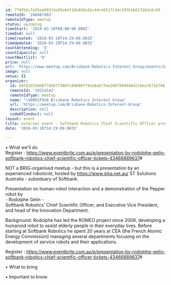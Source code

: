 ```yaml
---
id: 779fb5c7a55ea09333e58a64f18e846a1bc44ce6517c34c39fb1b01728dc8c89
remoteId: '248487903'
remoteIdType: meetup
status: upcoming
timeStart: '2018-03-28T08:00:00.000Z'
timeEnd: null
timeCreated: '2018-03-10T14:29:09.803Z'
timeUpdated: '2018-03-10T14:29:09.803Z'
countAttending: '5'
countCapacity: null
countWaitlist: '0'
price: null
url: 'https://www.meetup.com/Brisbane-Robotics-Interest-Group/events/248487903/'
image: null
venue: {}
organizer:
  id: b9781023d68f7dd877386fc09698f793a8a677ee296f994948421bba76716798
  remoteId: '19214142'
  remoteIdType: meetup
  name: "\U0001F916 Brisbane Robotics Interest Group"
  url: 'https://meetup.com/Brisbane-Robotics-Interest-Group'
  description: null
  codeOfConduct: null
layout: event
title: external event - Softbank Robotics Chief Scientific Officer presents
date: '2018-03-10T14:29:09.803Z'

---
```

<p>• What we'll do<br/>Register : <a href="https://www.eventbrite.com.au/e/presentation-by-rodolphe-gelin-softbank-robotics-chief-scientific-officer-tickets-43466889637" class="linkified">https://www.eventbrite.com.au/e/presentation-by-rodolphe-gelin-softbank-robotics-chief-scientific-officer-tickets-43466889637</a>#</p> <p>NOT a BRIG-organised meetup - but this is a presentation by an experienced roboticist, hosted by <a href="https://www.stsa.net.au/" class="linkified">https://www.stsa.net.au/</a> ST Solutions Australia - subsiduary of Softbank.</p> <p>Presentation on human-robot interaction and a demonstration of the Pepper robot by<br/>- Rodolphe Gelin -<br/>Softbank Robotics' Chief Scientific Officer, and Executive Vice President, and head of the Innovation Department.</p> <p>Background: Rodolphe has led the ROMEO project since 2009, developing a humanoid robot to assist elderly people in their everyday lives. Before starting at Softbank Robotics he spent 20 years at CEA (the French Atomic Energy Commission) managing several departments focusing on the development of service robots and their applications.</p> <p>Register : <a href="https://www.eventbrite.com.au/e/presentation-by-rodolphe-gelin-softbank-robotics-chief-scientific-officer-tickets-43466889637" class="linkified">https://www.eventbrite.com.au/e/presentation-by-rodolphe-gelin-softbank-robotics-chief-scientific-officer-tickets-43466889637</a>#</p> <p>• What to bring</p> <p>• Important to know</p>
